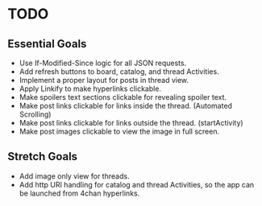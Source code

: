 TODO
====

Essential Goals
---------------

* Use If-Modified-Since logic for all JSON requests.
* Add refresh buttons to board, catalog, and thread Activities.
* Implement a proper layout for posts in thread view.
* Apply Linkify to make hyperlinks clickable.
* Make spoilers text sections clickable for revealing spoiler text.
* Make post links clickable for links inside the thread. (Automated Scrolling)
* Make post links clickable for links outside the thread. (startActivity)
* Make post images clickable to view the image in full screen.

Stretch Goals
-------------

* Add image only view for threads.
* Add http URI handling for catalog and thread Activities, so the app can
  be launched from 4chan hyperlinks.

